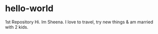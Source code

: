 # hello-world
1st Repository
Hi. Im Sheena. I love to travel, try new things & am married with 2 kids.
